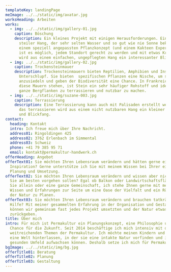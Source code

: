```yaml
---
templateKey: landingPage
meImage: ../../static/img/avatar.jpg
worksHeading: Arbeiten
works:
  - img: ../../static/img/gallery-01.jpg
    caption: Böschung
    description: Ein kleines Projekt mit einigen Herausforderungen. Ein kleiner,
      steiler Hang, der sehr selten Wasser und so gut wie nie Sonne bekommt. Mit
      einem speziell angepassten Pflanzkonzept (und einem Kakteen Experiment),
      ist es möglich, jedem Standort gerecht zu werden und mit etwas Kreativität
      wird aus einem einfachen, ungepflegten Hang ein interessanter Blickfang.
  - img: ../../static/img/gallery-02.jpg
    caption: Trockensteinmauer
    description: Trockensteinmauern bieten Reptilien, Amphibien und Insekten einen
      Unterschlupf. Sie bieten  spezifischen Pflanzen eine Nische, um sich
      anzusiedeln und geben der Biodiversität eine Chance. In Frankreich, wo
      diese Mauern stehen, ist Stein ein sehr häufiger Rohstoff und ideal um
      ganze Bergflanken zu terrassieren und nutzbar zu machen.
  - img: ../../static/img/suzane-003.jpg
    caption: Terrassierung
    description: Eine Terrassierung kann auch mit Palisaden erstellt werden. Durch
      das terrassieren wird aus einem nicht nutzbaren Hang ein kleiner Garten
      und Blickfang.
contact:
  heading: Kontakt
  intro: Ich freue mich über Ihre Nachricht.
  address01: Ringoldingen 425
  address02: 3762 Erlenbach im Simmental
  address03: Schweiz
  phone: +41 79 385 95 71
  email: kontakt@permakultur-handwerk.ch
offerHeading: Angebot
offerText01: Sie möchten Ihren Lebensraum verändern und hätten gerne ein wenig
  Inspiration? Gerne unterstütze ich Sie mit meinem Wissen bei Ihrer eigenen
  Planung und Umsetzung.
offerText02: Sie möchten Ihren Lebensraum verändern und wissen aber nicht, wie
  Sie am besten vorgehen sollen? Egal ob Balkon oder Landwirtschaftsfläche, für
  Sie allein oder eine ganze Gemeinschaft, ich stehe Ihnen gerne mit meinem
  Wissen und Erfahrungen zur Seite um eine Oase der Vielfalt und ein Rückzugsort
  der Natur zu Planen.
offerText03: Sie möchten Ihren Lebensraum verändern und brauchen tatkräftige
  Hilfe? Mit meiner gesammelten Erfahrung in der Organisation und Gestaltung
  können wir gemeinsam fast jedes Projekt umsetzten und der Natur etwas
  zurückgeben.
title: Über mich
intro: Für mich ist Permakultur ein Planungskonzept, eine Philosophie und eine
  Chance für die Zukunft. Seit 2014 beschäftige ich mich intensiv mit den sehr
  weitreichenden Themen der Permakultur. Ich möchte meinen Kindern und Enkeln
  eine Welt hinterlassen, in der sie eine intakte Natur vorfinden und in einem
  gesunden Umfeld aufwachsen können. Deshalb setze ich mich für Permakultur ein.
bgImage: ../../static/img/bg.jpg
offerTitle01: Beratung
offerTitle02: Planung
offerTitle03: Gestaltung
---
```

